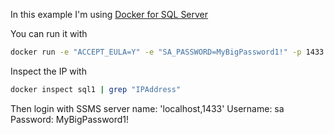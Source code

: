 
In this example I'm using [Docker for SQL Server](https://docs.microsoft.com/en-us/sql/linux/quickstart-install-connect-docker?view=sql-server-ver15&pivots=cs1-bash)

You can run it with
```bash
docker run -e "ACCEPT_EULA=Y" -e "SA_PASSWORD=MyBigPassword1!" -p 1433:1433 --name sql1 -h sql1 -d mcr.microsoft.com/mssql/server:2019-latest
```

Inspect the IP with
```bash
docker inspect sql1 | grep "IPAddress"
```

Then login with SSMS
server name: 'localhost,1433'
Username: sa
Password: MyBigPassword1!
